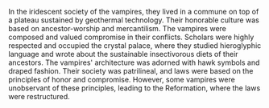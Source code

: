 In the iridescent society of the vampires, they lived in a commune on top of a plateau sustained by geothermal technology. Their honorable culture was based on ancestor-worship and mercantilism. The vampires were composed and valued compromise in their conflicts. Scholars were highly respected and occupied the crystal palace, where they studied hieroglyphic language and wrote about the sustainable insectivorous diets of their ancestors. The vampires' architecture was adorned with hawk symbols and draped fashion. Their society was patrilineal, and laws were based on the principles of honor and compromise. However, some vampires were unobservant of these principles, leading to the Reformation, where the laws were restructured.